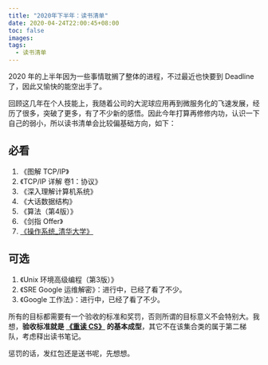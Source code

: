 ```yaml
---
title: "2020年下半年：读书清单"
date: 2020-04-24T22:00:45+08:00
toc: false
images:
tags: 
  - 读书清单
---
```


2020 年的上半年因为一些事情耽搁了整体的进程，不过最近也快要到 Deadline 了，因此又愉快的能空出手了。

回顾这几年在个人技能上，我随着公司的大泥球应用再到微服务化的飞速发展，经历了很多，突破了更多，有了不少新的感悟。因此今年打算再修修内功，认识一下自己的弱小，所以读书清单会比较偏基础方向，如下：

## 必看

1. 《图解 TCP/IP》
2. 《TCP/IP 详解 卷1：协议》
3. 《深入理解计算机系统》
4. 《大话数据结构》
5. 《算法（第4版）》
6. 《剑指 Offer》
7. [《操作系统_清华大学》](https://www.bilibili.com/video/BV1js411b7vg)

## 可选

1. 《Unix 环境高级编程（第3版）》
2. 《SRE Google 运维解密》：进行中，已经了看了不少。
3. 《Google 工作法》：进行中，已经了看了不少。

所有的目标都需要有一个验收的标准和奖罚，否则所谓的目标意义不会特别大。我想，**验收标准就是 [《重读 CS》](https://github.com/eddycjy/reread-cs-notes) 的基本成型**，其它不在该集合类的属于第二梯队，考虑释出读书笔记。

惩罚的话，发红包还是送书呢，先想想。
